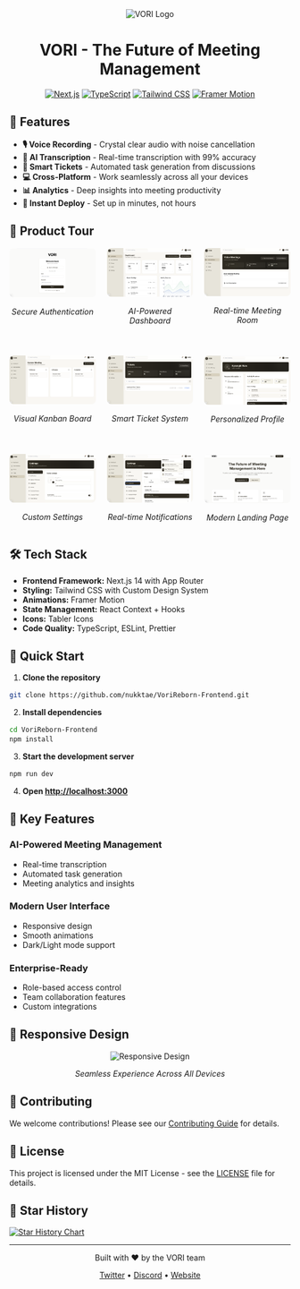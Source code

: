<div align="center">
  <img src="public/logo.png" alt="VORI Logo" width="180"/>
  
  # VORI - The Future of Meeting Management
  
  [![Next.js](https://img.shields.io/badge/Next.js-14-black?style=for-the-badge&logo=next.js)](https://nextjs.org/)
  [![TypeScript](https://img.shields.io/badge/TypeScript-5.0-blue?style=for-the-badge&logo=typescript)](https://www.typescriptlang.org/)
  [![Tailwind CSS](https://img.shields.io/badge/Tailwind-3.0-38B2AC?style=for-the-badge&logo=tailwind-css)](https://tailwindcss.com/)
  [![Framer Motion](https://img.shields.io/badge/Framer_Motion-Latest-ff69b4?style=for-the-badge&logo=framer)](https://www.framer.com/motion/)
</div>

## 🚀 Features

- **🎙️ Voice Recording** - Crystal clear audio with noise cancellation
- **🧠 AI Transcription** - Real-time transcription with 99% accuracy
- **🎫 Smart Tickets** - Automated task generation from discussions
- **💻 Cross-Platform** - Work seamlessly across all your devices
- **📊 Analytics** - Deep insights into meeting productivity
- **🚀 Instant Deploy** - Set up in minutes, not hours

## 📸 Product Tour

<div align="center">
  <div style="display: flex; flex-direction: row; gap: 20px; margin-bottom: 40px;">
    <div style="flex: 1;">
      <img src="public/screenshots/loginpage.png" alt="Login Interface" width="100%" style="border-radius: 8px;"/>
      <p><em>Secure Authentication</em></p>
    </div>
    <div style="flex: 1;">
      <img src="public/screenshots/dashboard.png" alt="Dashboard" width="100%" style="border-radius: 8px;"/>
      <p><em>AI-Powered Dashboard</em></p>
    </div>
    <div style="flex: 1;">
      <img src="public/screenshots/meetingpage.png" alt="Meeting Interface" width="100%" style="border-radius: 8px;"/>
      <p><em>Real-time Meeting Room</em></p>
    </div>
  </div>

  <div style="display: flex; flex-direction: row; gap: 20px; margin-bottom: 40px;">
    <div style="flex: 1;">
      <img src="public/screenshots/kanban.png" alt="Kanban Board" width="100%" style="border-radius: 8px;"/>
      <p><em>Visual Kanban Board</em></p>
    </div>
    <div style="flex: 1;">
      <img src="public/screenshots/ticketspage.png" alt="Tickets Management" width="100%" style="border-radius: 8px;"/>
      <p><em>Smart Ticket System</em></p>
    </div>
    <div style="flex: 1;">
      <img src="public/screenshots/profilepage.png" alt="User Profile" width="100%" style="border-radius: 8px;"/>
      <p><em>Personalized Profile</em></p>
    </div>
  </div>

  <div style="display: flex; flex-direction: row; gap: 20px;">
    <div style="flex: 1;">
      <img src="public/screenshots/settingpage.png" alt="Settings" width="100%" style="border-radius: 8px;"/>
      <p><em>Custom Settings</em></p>
    </div>
    <div style="flex: 1;">
      <img src="public/screenshots/notificationspopup.png" alt="Notifications" width="100%" style="border-radius: 8px;"/>
      <p><em>Real-time Notifications</em></p>
    </div>
    <div style="flex: 1;">
      <img src="public/screenshots/landingpage.png" alt="Landing Page" width="100%" style="border-radius: 8px;"/>
      <p><em>Modern Landing Page</em></p>
    </div>
  </div>
</div>

## 🛠️ Tech Stack

- **Frontend Framework:** Next.js 14 with App Router
- **Styling:** Tailwind CSS with Custom Design System
- **Animations:** Framer Motion
- **State Management:** React Context + Hooks
- **Icons:** Tabler Icons
- **Code Quality:** TypeScript, ESLint, Prettier

## 🚀 Quick Start

1. **Clone the repository**

```bash
git clone https://github.com/nukktae/VoriReborn-Frontend.git
```

2. **Install dependencies**

```bash
cd VoriReborn-Frontend
npm install
```

3. **Start the development server**

```bash
npm run dev
```

4. **Open [http://localhost:3000](http://localhost:3000)**

## 🌟 Key Features

### AI-Powered Meeting Management
- Real-time transcription
- Automated task generation
- Meeting analytics and insights

### Modern User Interface
- Responsive design
- Smooth animations
- Dark/Light mode support

### Enterprise-Ready
- Role-based access control
- Team collaboration features
- Custom integrations

## 📱 Responsive Design

<div align="center">
  <img src="public/screenshots/responsive.png" alt="Responsive Design" width="800"/>
  <p><em>Seamless Experience Across All Devices</em></p>
</div>

## 🤝 Contributing

We welcome contributions! Please see our [Contributing Guide](CONTRIBUTING.md) for details.

## 📄 License

This project is licensed under the MIT License - see the [LICENSE](LICENSE) file for details.

## 🌟 Star History

[![Star History Chart](https://api.star-history.com/svg?repos=nukktae/VoriReborn-Frontend&type=Date)](https://star-history.com/#nukktae/VoriReborn-Frontend&Date)

---

<div align="center">
  <p>Built with ❤️ by the VORI team</p>
  <p>
    <a href="https://twitter.com/vori">Twitter</a> •
    <a href="https://discord.gg/vori">Discord</a> •
    <a href="https://vori.com">Website</a>
  </p>
</div>
